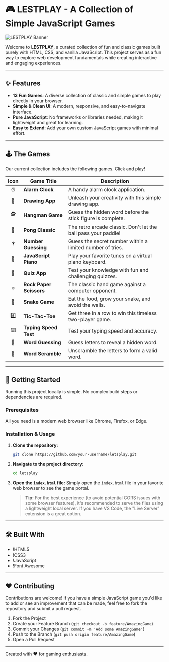 # 🎮 LESTPLAY - A Collection of Simple JavaScript Games

![LESTPLAY Banner](https://via.placeholder.com/1200x600.png?text=LESTPLAY+Game+Portal)

Welcome to **LESTPLAY**, a curated collection of fun and classic games built purely with HTML, CSS, and vanilla JavaScript. This project serves as a fun way to explore web development fundamentals while creating interactive and engaging experiences.

---

## ✨ Features

- **13 Fun Games**: A diverse collection of classic and simple games to play directly in your browser.
- **Simple & Clean UI**: A modern, responsive, and easy-to-navigate interface.
- **Pure JavaScript**: No frameworks or libraries needed, making it lightweight and great for learning.
- **Easy to Extend**: Add your own custom JavaScript games with minimal effort.

---

## 🕹️ The Games

Our current collection includes the following games. Click and play!

| Icon | Game Title          | Description                                                      |
| :--: | ------------------- | ---------------------------------------------------------------- |
| ⏰  | **Alarm Clock**       | A handy alarm clock application.                                 |
| 🎨  | **Drawing App**       | Unleash your creativity with this simple drawing app.            |
| 🕵️  | **Hangman Game**      | Guess the hidden word before the stick figure is complete.       |
| 🏓  | **Pong Classic**      | The retro arcade classic. Don't let the ball pass your paddle!   |
| ❓  | **Number Guessing**   | Guess the secret number within a limited number of tries.        |
| 🎹  | **JavaScript Piano**  | Play your favorite tunes on a virtual piano keyboard.            |
| 🧠  | **Quiz App**          | Test your knowledge with fun and challenging quizzes.            |
| ✊  | **Rock Paper Scissors**| The classic hand game against a computer opponent.              |
| 🐍  | **Snake Game**        | Eat the food, grow your snake, and avoid the walls.              |
| #️⃣  | **Tic-Tac-Toe**       | Get three in a row to win this timeless two-player game.         |
| ⌨️  | **Typing Speed Test** | Test your typing speed and accuracy.                             |
| 📝  | **Word Guessing**     | Guess letters to reveal a hidden word.                           |
| 🔄  | **Word Scramble**     | Unscramble the letters to form a valid word.                     |

---

## 🚀 Getting Started

Running this project locally is simple. No complex build steps or dependencies are required.

### Prerequisites

All you need is a modern web browser like Chrome, Firefox, or Edge.

### Installation & Usage

1.  **Clone the repository:**
    ```sh
    git clone https://github.com/your-username/letsplay.git
    ```

2.  **Navigate to the project directory:**
    ```sh
    cd letsplay
    ```

3.  **Open the `index.html` file:**
    Simply open the `index.html` file in your favorite web browser to see the game portal.

    > **Tip:** For the best experience (to avoid potential CORS issues with some browser features), it's recommended to serve the files using a lightweight local server. If you have VS Code, the "Live Server" extension is a great option.

---

## 🛠️ Built With

- !HTML5
- !CSS3
- !JavaScript
- !Font Awesome

---

## ❤️ Contributing

Contributions are welcome! If you have a simple JavaScript game you'd like to add or see an improvement that can be made, feel free to fork the repository and submit a pull request.

1.  Fork the Project
2.  Create your Feature Branch (`git checkout -b feature/AmazingGame`)
3.  Commit your Changes (`git commit -m 'Add some AmazingGame'`)
4.  Push to the Branch (`git push origin feature/AmazingGame`)
5.  Open a Pull Request

---

Created with ❤️ for gaming enthusiasts.